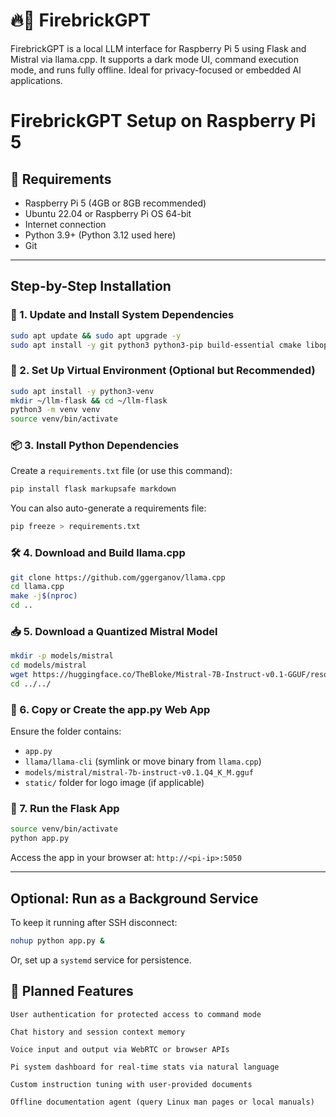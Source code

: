 # 🔥🧱 FirebrickGPT
FirebrickGPT is a local LLM interface for Raspberry Pi 5 using Flask and Mistral via llama.cpp. It supports a dark mode UI, command execution mode, and runs fully offline. Ideal for privacy-focused or embedded AI applications.

# FirebrickGPT Setup on Raspberry Pi 5

## 🔧 Requirements
- Raspberry Pi 5 (4GB or 8GB recommended)
- Ubuntu 22.04 or Raspberry Pi OS 64-bit
- Internet connection
- Python 3.9+ (Python 3.12 used here)
- Git

---

## Step-by-Step Installation

### 🔧 1. Update and Install System Dependencies
```bash
sudo apt update && sudo apt upgrade -y
sudo apt install -y git python3 python3-pip build-essential cmake libopenblas-dev libomp-dev
```

### 🧪 2. Set Up Virtual Environment (Optional but Recommended)
```bash
sudo apt install -y python3-venv
mkdir ~/llm-flask && cd ~/llm-flask
python3 -m venv venv
source venv/bin/activate
```

### 📦 3. Install Python Dependencies
Create a `requirements.txt` file (or use this command):
```bash
pip install flask markupsafe markdown
```

You can also auto-generate a requirements file:
```bash
pip freeze > requirements.txt
```

### 🛠️  4. Download and Build llama.cpp
```bash
git clone https://github.com/ggerganov/llama.cpp
cd llama.cpp
make -j$(nproc)
cd ..
```

### 📥 5. Download a Quantized Mistral Model
```bash
mkdir -p models/mistral
cd models/mistral
wget https://huggingface.co/TheBloke/Mistral-7B-Instruct-v0.1-GGUF/resolve/main/mistral-7b-instruct-v0.1.Q4_K_M.gguf
cd ../../
```

### 📄 6. Copy or Create the app.py Web App
Ensure the folder contains:
- `app.py`
- `llama/llama-cli` (symlink or move binary from `llama.cpp`)
- `models/mistral/mistral-7b-instruct-v0.1.Q4_K_M.gguf`
- `static/` folder for logo image (if applicable)

### 🚀 7. Run the Flask App
```bash
source venv/bin/activate
python app.py
```

Access the app in your browser at:
`http://<pi-ip>:5050`

---

## Optional: Run as a Background Service
To keep it running after SSH disconnect:
```bash
nohup python app.py &
```
Or, set up a `systemd` service for persistence.

## 🧭 Planned Features

    User authentication for protected access to command mode

    Chat history and session context memory

    Voice input and output via WebRTC or browser APIs

    Pi system dashboard for real-time stats via natural language

    Custom instruction tuning with user-provided documents

    Offline documentation agent (query Linux man pages or local manuals)
